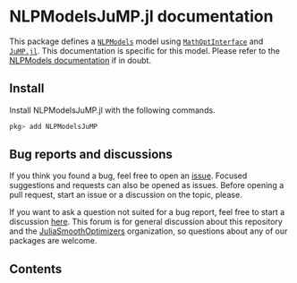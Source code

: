 # NLPModelsJuMP.jl documentation

This package defines a
[`NLPModels`](https://github.com/JuliaSmoothOptimizers/NLPModels.jl) model using
[`MathOptInterface`](https://github.com/JuliaOpt/MathOptInterface.jl) and
[`JuMP.jl`](https://github.com/JuliaOpt/JuMP.jl).
This documentation is specific for this model. Please refer to the
[NLPModels documentation](http://juliasmoothoptimizers.github.io/NLPModels.jl/stable/)
if in doubt.

## Install

Install NLPModelsJuMP.jl with the following commands.
```julia
pkg> add NLPModelsJuMP
```

## Bug reports and discussions

If you think you found a bug, feel free to open an [issue](https://github.com/JuliaSmoothOptimizers/NLPModelsJuMP.jl/issues).
Focused suggestions and requests can also be opened as issues. Before opening a pull request, start an issue or a discussion on the topic, please.

If you want to ask a question not suited for a bug report, feel free to start a discussion [here](https://github.com/JuliaSmoothOptimizers/Organization/discussions). This forum is for general discussion about this repository and the [JuliaSmoothOptimizers](https://github.com/JuliaSmoothOptimizers) organization, so questions about any of our packages are welcome.

## Contents

```@contents
```
